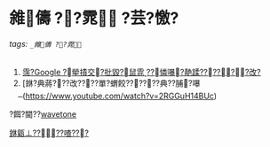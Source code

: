﻿---
layout: default
---

# 雓儔 ??雿 ?芸?憿?

###### tags: `_雓儔 ??雿`


1. [霈?Google ?犖撌交?批毀?鼠雿??憐嚗?靘蹂??????改?](https://www.youtube.com/watch?v=HgnIJFwcyBk)
2. [銝?典蔣???改????單?蝟餃??????典??脯?嚗(https://www.youtube.com/watch?v=2RGGuH14BUc)


?餌?閫??[wavetone](http://ackiesound.ifdef.jp/)

[銝甈⊥????喳???](https://www.youtube.com/watch?v=0iJmDhNocaQ)

